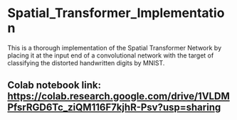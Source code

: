 # Spatial_Transformer_Implementation

This is a thorough implementation of the Spatial Transformer Network by placing it at the input end of a convolutional network with the target of classifying the distorted handwritten digits by MNIST.

## Colab notebook link: https://colab.research.google.com/drive/1VLDMPfsrRGD6Tc_ziQM116F7kjhR-Psv?usp=sharing
